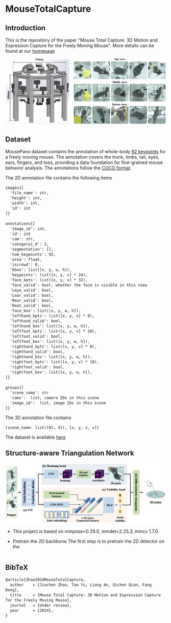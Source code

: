 # MouseTotalCapture


## Introduction

This is the repository of the paper "Mouse Total Capture: 3D Motion and Expression Capture for the Freely Moving Mouse". More details can be found at our [homepage](https://metaverse-ai-lab-thu.github.io/MouseTotalCapture)

</details><div align=center><img src='figures/system.png' width='800' /></div>
<!-- </details><div align=center><img src='figures/examples.png' width='800' /></div> -->

## Dataset

MousePano dataset contains the annotation of whole-body [92 keypoints](https://github.com/zhaojiachen1994/MouseTotalCapture/blob/main/figures/kpt_def2.png) for a freely moving mouse. The annotation covers the trunk, limbs, tail, eyes, ears, fingers, and toes, providing a data foundation for fine-grained mouse behavior analysis. The annotations follow the [COCO format](https://cocodataset.org/#format-data). 

The 2D annotation file contains the following items
```
images{[
  'file_name': str,
  'height': int,
  'width': int,
  'id': int
]}

annotations{[
  'image_id': int,
  'id': int
  'cam': str,
  'categoryi_d': 1,
  'segmentation': [],
  'num_keypoints': 92,
  'area': float,
  'iscrowd': 0,
  'bbox': list([x, y, w, h]),
  'keypoints': list([x, y, v] * 24),
  'face_kpts': list([x, y, v] * 32),
  'face_valid': bool, whether the face is visible in this view
  'Leye_valid': bool, 
  'Lear_valid': bool,
  'Rear_valid': bool,
  'Reat_valid': bool,
  'face_box': list([x, y, w, h]),
  'lefthand_kpts': list([x, y, v] * 8),
  'lefthand_valid': bool,
  'lefthand_box': list([x, y, w, h]),
  'leftfoot_kpts': list([x, y, v] * 10),
  'leftfoot_valid': bool,
  'leftfoot_box': list([x, y, w, h]),
  'righthand_kpts': list([x, y, v] * 8),
  'righthand_valid': bool,
  'righthand_box': list([x, y, w, h]),
  'rightfoot_kpts': list([x, y, v] * 10),
  'rightfoot_valid': bool,
  'rightfoot_box': list([x, y, w, h]),
]}

groups{[
  'scene_name': str
  'cams':  list, camera IDs in this scene
  'image_id':  list, image IDs in this scene 
]}
```

The 3D annotation file contains 

```
[scene_name: list([92, 4]), [x, y, z, v]]
```

The dataset is available [here](https://docs.google.com/forms/d/e/1FAIpQLSfbl1b3TX9y8WMIHZbruuX0inwC9JfEJg74GxReB2vT4WHHgw/viewform?usp=sf_link)

## Structure-aware Triangulation Network


</details><div align=center><img src='figures/strucTriangNet.png' width='800' /></div>

* This project is based on mmpose=0.29.0, mmdet=2.25.3, mmcv 1.7.0. 

* Pretrain the 2D backbone
The first step is to pretrain the 2D detector on the 

```

``` 


## BibTeX

```
@article{Zhao2024MouseTotalCapture,
  author    = {Jiachen Zhao, Tao Yu, Liang An, Qichen Qian, Fang Deng},
  title     = {Mouse Total Capture: 3D Motion and Expression Capture for the Freely Moving Mouse},
  journal   = {Under review},
  year      = {2024},
}
```



